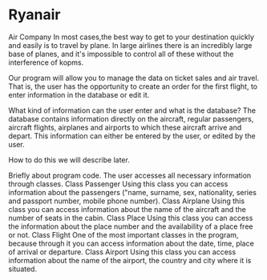 # Ryanair
Air Company
In most cases,the best way to get to your destination quickly and easily is to travel by plane. In large airlines there is an incredibly large base of planes, and it's impossible to control all of these without the interference of kopms.

Our program will allow you to manage the data on ticket sales and air travel.
That is, the user has the opportunity to create an order for the first flight, to enter information in the database or edit it.

What kind of information can the user enter and what is the database?
The database contains information directly on the aircraft, regular passengers, aircraft flights, airplanes and airports to which these aircraft arrive and depart.
This information can either be entered by the user, or edited by the user.

How to do this we will describe later.

Briefly about program code.
The user accesses all necessary information through classes.
Class Passenger
Using this class you can access information about the passengers ("name, surname, sex, nationality, series and passport number, mobile phone number).
Class Airplane
Using this class you can access information about the name of the aircraft and the number of seats in the cabin.
Class Place
Using this class you can access the information about the place number and the availability of a place free or not.
Class Flight
One of the most important classes in the program, because through it you can access information about the date, time, place of arrival or departure.
Class Airport
Using this class you can access information about the name of the airport, the country and city where it is situated.
